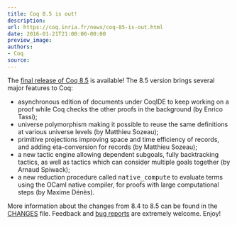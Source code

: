 ```yaml
---
title: Coq 8.5 is out!
description:
url: https://coq.inria.fr/news/coq-85-is-out.html
date: 2016-01-21T21:00:00-00:00
preview_image:
authors:
- Coq
source:
---
```



The <a href="https://coq.inria.fr/coq-85">final release of Coq 8.5</a> is available! The 8.5 version
brings several major features to Coq:

<ul>
<li>asynchronous edition of documents under CoqIDE to keep working on a proof
  while Coq checks the other proofs in the background (by Enrico Tassi);</li>
<li>universe polymorphism making it possible to reuse the same definitions at
  various universe levels (by Matthieu Sozeau);</li>
<li>primitive projections improving space and time efficiency of records, and
  adding eta-conversion for records (by Matthieu Sozeau);</li>
 <li>a new tactic engine allowing dependent subgoals, fully backtracking
  tactics, as well as tactics which can consider multiple goals together (by
  Arnaud Spiwack);</li>
<li>a new reduction procedure called <tt>native_compute</tt> to evaluate terms
  using the OCaml native compiler, for proofs with large computational
  steps (by Maxime D&eacute;n&egrave;s).</li>
</ul>

More information about the changes from 8.4 to 8.5 can be found in the
<a href="https://coq.inria.fr/distrib/V8.5/CHANGES">CHANGES</a> file. Feedback and
<a href="https://coq.inria.fr/bugs">bug reports</a> are extremely welcome. Enjoy!  
 
